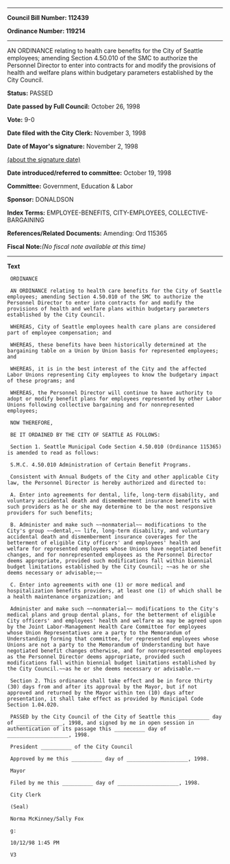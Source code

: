 

********

**Council Bill Number: 112439**
   
**Ordinance Number: 119214**
********

 AN ORDINANCE relating to health care benefits for the City of Seattle employees; amending Section 4.50.010 of the SMC to authorize the Personnel Director to enter into contracts for and modify the provisions of health and welfare plans within budgetary parameters established by the City Council.

**Status:** PASSED
   
**Date passed by Full Council:** October 26, 1998
   
**Vote:** 9-0
   
**Date filed with the City Clerk:** November 3, 1998
   
**Date of Mayor's signature:** November 2, 1998
   
[(about the signature date)](/~public/approvaldate.htm)
   
   
   
**Date introduced/referred to committee:** October 19, 1998
   
**Committee:** Government, Education & Labor
   
**Sponsor:** DONALDSON
   
   
**Index Terms:** EMPLOYEE-BENEFITS, CITY-EMPLOYEES, COLLECTIVE-BARGAINING

**References/Related Documents:** Amending: Ord 115365

**Fiscal Note:**_(No fiscal note available at this time)_

********

**Text**
   
```
 ORDINANCE

 AN ORDINANCE relating to health care benefits for the City of Seattle employees; amending Section 4.50.010 of the SMC to authorize the Personnel Director to enter into contracts for and modify the provisions of health and welfare plans within budgetary parameters established by the City Council.

 WHEREAS, City of Seattle employees health care plans are considered part of employee compensation; and

 WHEREAS, these benefits have been historically determined at the bargaining table on a Union by Union basis for represented employees; and

 WHEREAS, it is in the best interest of the City and the affected Labor Unions representing City employees to know the budgetary impact of these programs; and

 WHEREAS, the Personnel Director will continue to have authority to adopt or modify benefit plans for employees represented by other Labor Unions following collective bargaining and for nonrepresented employees;

 NOW THEREFORE,

 BE IT ORDAINED BY THE CITY OF SEATTLE AS FOLLOWS:

 Section 1. Seattle Municipal Code Section 4.50.010 (Ordinance 115365) is amended to read as follows:

 S.M.C. 4.50.010 Administration of Certain Benefit Programs.

 Consistent with Annual Budgets of the City and other applicable City law, the Personnel Director is hereby authorized and directed to:

 A. Enter into agreements for dental, life, long-term disability, and voluntary accidental death and dismemberment insurance benefits with such providers as he or she may determine to be the most responsive providers for such benefits;

 B. Administer and make such ~~nonmaterial~~ modifications to the City's group ~~dental,~~ life, long-term disability, and voluntary accidental death and dismemberment insurance coverages for the betterment of eligible City officers' and employees' health and welfare for represented employees whose Unions have negotiated benefit changes, and for nonrepresented employees as the Personnel Director deems appropriate, provided such modifications fall within biennial budget limitations established by the City Council; ~~as he or she deems necessary or advisable;~~

 C. Enter into agreements with one (1) or more medical and hospitalization benefits providers, at least one (1) of which shall be a health maintenance organization; and

 Administer and make such ~~nonmaterial~~ modifications to the City's medical plans and group dental plans, for the betterment of eligible City officers' and employees' health and welfare as may be agreed upon by the Joint Labor-Management Health Care Committee for employees whose Union Representatives are a party to the Memorandum of Understanding forming that committee, for represented employees whose Unions are not a party to the Memorandum of Understanding but have negotiated benefit changes otherwise, and for nonrepresented employees as the Personnel Director deems appropriate, provided such modifications fall within biennial budget limitations established by the City Council.~~as he or she deems necessary or advisable.~~

 Section 2. This ordinance shall take effect and be in force thirty (30) days from and after its approval by the Mayor, but if not approved and returned by the Mayor within ten (10) days after presentation, it shall take effect as provided by Municipal Code Section 1.04.020.

 PASSED by the City Council of the City of Seattle this __________ day of _______________, 1998, and signed by me in open session in authentication of its passage this __________ day of ____________________, 1998.

 President __________ of the City Council

 Approved by me this __________ day of ____________________, 1998.

 Mayor

 Filed by me this __________ day of ____________________, 1998.

 City Clerk

 (Seal)

 Norma McKinney/Sally Fox

 g:

 10/12/98 1:45 PM

 V3

```
